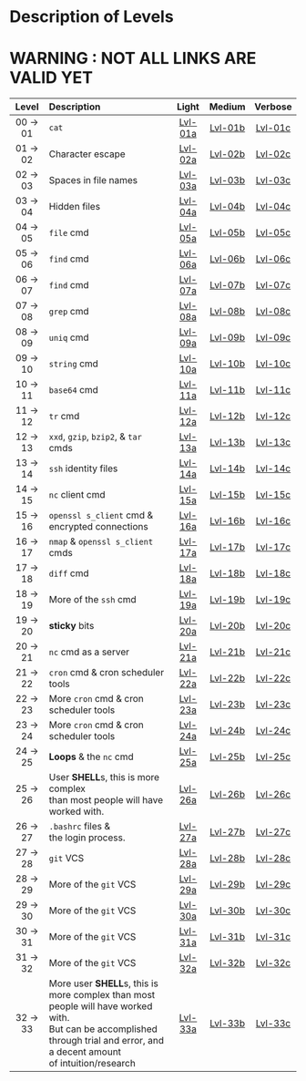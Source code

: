 # Description of Levels
# WARNING : NOT ALL LINKS ARE VALID YET

|Level     | Description            |  Light  |  Medium | Verbose |
|:--------:|:-----------------------|:-------:|:-------:|:-------:|
| 00 -> 01 | `cat`                  | [Lvl-01a][Lvl-01a] | [Lvl-01b][Lvl-01b] | [Lvl-01c][Lvl-01c] |
| 01 -> 02 | Character escape       | [Lvl-02a][Lvl-02a] | [Lvl-02b][Lvl-02b] | [Lvl-02c][Lvl-02c] |
| 02 -> 03 | Spaces in file names   | [Lvl-03a][Lvl-03a] | [Lvl-03b][Lvl-03b] | [Lvl-03c][Lvl-03c] |
| 03 -> 04 | Hidden files           | [Lvl-04a][Lvl-04a] | [Lvl-04b][Lvl-04b] | [Lvl-04c][Lvl-04c] |
| 04 -> 05 | `file` cmd             | [Lvl-05a][Lvl-05a] | [Lvl-05b][Lvl-05b] | [Lvl-05c][Lvl-05c] |
| 05 -> 06 | `find` cmd             | [Lvl-06a][Lvl-06a] | [Lvl-06b][Lvl-06b] | [Lvl-06c][Lvl-06c] |
| 06 -> 07 | `find` cmd             | [Lvl-07a][Lvl-07a] | [Lvl-07b][Lvl-07b] | [Lvl-07c][Lvl-07c] |
| 07 -> 08 | `grep` cmd             | [Lvl-08a][Lvl-08a] | [Lvl-08b][Lvl-08b] | [Lvl-08c][Lvl-08c] |
| 08 -> 09 | `uniq` cmd             | [Lvl-09a][Lvl-09a] | [Lvl-09b][Lvl-09b] | [Lvl-09c][Lvl-09c] |
| 09 -> 10 | `string` cmd           | [Lvl-10a][Lvl-10a] | [Lvl-10b][Lvl-10b] | [Lvl-10c][Lvl-10c] |
| 10 -> 11 | `base64` cmd           | [Lvl-11a][Lvl-11a] | [Lvl-11b][Lvl-11b] | [Lvl-11c][Lvl-11c] |
| 11 -> 12 | `tr` cmd               | [Lvl-12a][Lvl-12a] | [Lvl-12b][Lvl-12b] | [Lvl-12c][Lvl-12c] |
| 12 -> 13 | `xxd`, `gzip`, `bzip2`, & `tar` cmds| [Lvl-13a][Lvl-13a] | [Lvl-13b][Lvl-13b] | [Lvl-13c][Lvl-13c] |
| 13 -> 14 | `ssh` identity files| [Lvl-14a][Lvl-14a] | [Lvl-14b][Lvl-14b] | [Lvl-14c][Lvl-14c] |
| 14 -> 15 | `nc` client cmd        | [Lvl-15a][Lvl-15a] | [Lvl-15b][Lvl-15b] | [Lvl-15c][Lvl-15c] |
| 15 -> 16 | `openssl s_client` cmd & encrypted connections| [Lvl-16a][Lvl-16a] | [Lvl-16b][Lvl-16b] | [Lvl-16c][Lvl-16c] |
| 16 -> 17 | `nmap` & `openssl s_client` cmds| [Lvl-17a][Lvl-17a] | [Lvl-17b][Lvl-17b] | [Lvl-17c][Lvl-17c] |
| 17 -> 18 | `diff` cmd| [Lvl-18a][Lvl-18a] | [Lvl-18b][Lvl-18b] | [Lvl-18c][Lvl-18c] |
| 18 -> 19 | More of the `ssh` cmd| [Lvl-19a][Lvl-19a] | [Lvl-19b][Lvl-19b] | [Lvl-19c][Lvl-19c] |
| 19 -> 20 | **sticky** bits| [Lvl-20a][Lvl-20a] | [Lvl-20b][Lvl-20b] | [Lvl-20c][Lvl-20c] |
| 20 -> 21 | `nc` cmd as a server| [Lvl-21a][Lvl-21a] | [Lvl-21b][Lvl-21b] | [Lvl-21c][Lvl-21c] |
| 21 -> 22 | `cron` cmd & cron scheduler tools| [Lvl-22a][Lvl-22a] | [Lvl-22b][Lvl-22b] | [Lvl-22c][Lvl-22c] |
| 22 -> 23 | More `cron` cmd & cron scheduler tools| [Lvl-23a][Lvl-23a] | [Lvl-23b][Lvl-23b] | [Lvl-23c][Lvl-23c] |
| 23 -> 24 | More `cron` cmd & cron scheduler tools| [Lvl-24a][Lvl-24a] | [Lvl-24b][Lvl-24b] | [Lvl-24c][Lvl-24c] |
| 24 -> 25 | **Loops** & the `nc` cmd| [Lvl-25a][Lvl-25a] | [Lvl-25b][Lvl-25b] | [Lvl-25c][Lvl-25c] |
| 25 -> 26 | User **SHELL**s, this is more complex <br>than most people will have worked with.| [Lvl-26a][Lvl-26a] | [Lvl-26b][Lvl-26b] | [Lvl-26c][Lvl-26c] |
| 26 -> 27 | `.bashrc` files & <br>the login process.| [Lvl-27a][Lvl-27a] | [Lvl-27b][Lvl-27b] | [Lvl-27c][Lvl-27c] |
| 27 -> 28 | `git` VCS| [Lvl-28a][Lvl-28a] | [Lvl-28b][Lvl-28b] | [Lvl-28c][Lvl-28c] |
| 28 -> 29 | More of the `git` VCS| [Lvl-29a][Lvl-29a] | [Lvl-29b][Lvl-29b] | [Lvl-29c][Lvl-29c] |
| 29 -> 30 | More of the `git` VCS| [Lvl-30a][Lvl-30a] | [Lvl-30b][Lvl-30b] | [Lvl-30c][Lvl-30c] |
| 30 -> 31 | More of the `git` VCS| [Lvl-31a][Lvl-31a] | [Lvl-31b][Lvl-31b] | [Lvl-31c][Lvl-31c] |
| 31 -> 32 | More of the `git` VCS| [Lvl-32a][Lvl-32a] | [Lvl-32b][Lvl-32b] | [Lvl-32c][Lvl-32c] |
| 32 -> 33 | More user **SHELL**s, this is more complex than most people will have worked with.<br> But can be accomplished through trial and error, and a decent amount <br>of intuition/research | [Lvl-33a][Lvl-33a] | [Lvl-33b][Lvl-33b] | [Lvl-33c][Lvl-33c] |

[Lvl-01a]: https://github.com/aRustyDev/OverTheWire/tree/main/01-bandit/walkthroughs/just-cmds/soln-00-01.md "soln-00-01.md"
[Lvl-02a]: https://github.com/aRustyDev/OverTheWire/tree/main/01-bandit/walkthroughs/just-cmds/soln-01-02.md "soln-01-02.md"
[Lvl-03a]: https://github.com/aRustyDev/OverTheWire/tree/main/01-bandit/walkthroughs/just-cmds/soln-02-03.md "soln-02-03.md"
[Lvl-04a]: https://github.com/aRustyDev/OverTheWire/tree/main/01-bandit/walkthroughs/just-cmds/soln-03-04.md "soln-03-04.md"
[Lvl-05a]: https://github.com/aRustyDev/OverTheWire/tree/main/01-bandit/walkthroughs/just-cmds/soln-04-05.md "soln-04-05.md"
[Lvl-06a]: https://github.com/aRustyDev/OverTheWire/tree/main/01-bandit/walkthroughs/just-cmds/soln-05-06.md "soln-05-06.md"
[Lvl-07a]: https://github.com/aRustyDev/OverTheWire/tree/main/01-bandit/walkthroughs/just-cmds/soln-06-07.md "soln-06-07.md"
[Lvl-08a]: https://github.com/aRustyDev/OverTheWire/tree/main/01-bandit/walkthroughs/just-cmds/soln-07-08.md "soln-07-08.md"
[Lvl-09a]: https://github.com/aRustyDev/OverTheWire/tree/main/01-bandit/walkthroughs/just-cmds/soln-08-09.md "soln-08-09.md"
[Lvl-10a]: https://github.com/aRustyDev/OverTheWire/tree/main/01-bandit/walkthroughs/just-cmds/soln-09-10.md "soln-09-10.md"
[Lvl-11a]: https://github.com/aRustyDev/OverTheWire/tree/main/01-bandit/walkthroughs/just-cmds/soln-10-11.md "soln-10-11.md"
[Lvl-12a]: https://github.com/aRustyDev/OverTheWire/tree/main/01-bandit/walkthroughs/just-cmds/soln-11-12.md "soln-11-12.md"
[Lvl-13a]: https://github.com/aRustyDev/OverTheWire/tree/main/01-bandit/walkthroughs/just-cmds/soln-12-13.md "soln-12-13.md"
[Lvl-14a]: https://github.com/aRustyDev/OverTheWire/tree/main/01-bandit/walkthroughs/just-cmds/soln-13-14.md "soln-13-14.md"
[Lvl-15a]: https://github.com/aRustyDev/OverTheWire/tree/main/01-bandit/walkthroughs/just-cmds/soln-14-15.md "soln-14-15.md"
[Lvl-16a]: https://github.com/aRustyDev/OverTheWire/tree/main/01-bandit/walkthroughs/just-cmds/soln-15-16.md "soln-15-16.md"
[Lvl-17a]: https://github.com/aRustyDev/OverTheWire/tree/main/01-bandit/walkthroughs/just-cmds/soln-16-17.md "soln-16-17.md"
[Lvl-18a]: https://github.com/aRustyDev/OverTheWire/tree/main/01-bandit/walkthroughs/just-cmds/soln-17-18.md "soln-17-18.md"
[Lvl-19a]: https://github.com/aRustyDev/OverTheWire/tree/main/01-bandit/walkthroughs/just-cmds/soln-18-19.md "soln-18-19.md"
[Lvl-20a]: https://github.com/aRustyDev/OverTheWire/tree/main/01-bandit/walkthroughs/just-cmds/soln-19-20.md "soln-19-20.md"
[Lvl-21a]: https://github.com/aRustyDev/OverTheWire/tree/main/01-bandit/walkthroughs/just-cmds/soln-20-21.md "soln-20-21.md"
[Lvl-22a]: https://github.com/aRustyDev/OverTheWire/tree/main/01-bandit/walkthroughs/just-cmds/soln-21-22.md "soln-21-22.md"
[Lvl-23a]: https://github.com/aRustyDev/OverTheWire/tree/main/01-bandit/walkthroughs/just-cmds/soln-22-23.md "soln-22-23.md"
[Lvl-24a]: https://github.com/aRustyDev/OverTheWire/tree/main/01-bandit/walkthroughs/just-cmds/soln-23-24.md "soln-23-24.md"
[Lvl-25a]: https://github.com/aRustyDev/OverTheWire/tree/main/01-bandit/walkthroughs/just-cmds/soln-24-25.md "soln-24-25.md"
[Lvl-26a]: https://github.com/aRustyDev/OverTheWire/tree/main/01-bandit/walkthroughs/just-cmds/soln-25-26.md "soln-25-26.md"
[Lvl-27a]: https://github.com/aRustyDev/OverTheWire/tree/main/01-bandit/walkthroughs/just-cmds/soln-26-27.md "soln-26-27.md"
[Lvl-28a]: https://github.com/aRustyDev/OverTheWire/tree/main/01-bandit/walkthroughs/just-cmds/soln-27-28.md "soln-27-28.md"
[Lvl-29a]: https://github.com/aRustyDev/OverTheWire/tree/main/01-bandit/walkthroughs/just-cmds/soln-28-29.md "soln-28-29.md"
[Lvl-30a]: https://github.com/aRustyDev/OverTheWire/tree/main/01-bandit/walkthroughs/just-cmds/soln-29-30.md "soln-29-30.md"
[Lvl-31a]: https://github.com/aRustyDev/OverTheWire/tree/main/01-bandit/walkthroughs/just-cmds/soln-30-31.md "soln-30-31.md"
[Lvl-32a]: https://github.com/aRustyDev/OverTheWire/tree/main/01-bandit/walkthroughs/just-cmds/soln-31-32.md "soln-31-32.md"
[Lvl-33a]: https://github.com/aRustyDev/OverTheWire/tree/main/01-bandit/walkthroughs/just-cmds/soln-32-33.md "soln-32-33.md"

[Lvl-01b]: https://github.com/aRustyDev/OverTheWire/tree/main/01-bandit/walkthroughs/refresh-my-memory/soln-00-01.md "soln-00-01.md"
[Lvl-02b]: https://github.com/aRustyDev/OverTheWire/tree/main/01-bandit/walkthroughs/refresh-my-memory/soln-01-02.md "soln-01-02.md"
[Lvl-03b]: https://github.com/aRustyDev/OverTheWire/tree/main/01-bandit/walkthroughs/refresh-my-memory/soln-02-03.md "soln-02-03.md"
[Lvl-04b]: https://github.com/aRustyDev/OverTheWire/tree/main/01-bandit/walkthroughs/refresh-my-memory/soln-03-04.md "soln-03-04.md"
[Lvl-05b]: https://github.com/aRustyDev/OverTheWire/tree/main/01-bandit/walkthroughs/refresh-my-memory/soln-04-05.md "soln-04-05.md"
[Lvl-06b]: https://github.com/aRustyDev/OverTheWire/tree/main/01-bandit/walkthroughs/refresh-my-memory/soln-05-06.md "soln-05-06.md"
[Lvl-07b]: https://github.com/aRustyDev/OverTheWire/tree/main/01-bandit/walkthroughs/refresh-my-memory/soln-06-07.md "soln-06-07.md"
[Lvl-08b]: https://github.com/aRustyDev/OverTheWire/tree/main/01-bandit/walkthroughs/refresh-my-memory/soln-07-08.md "soln-07-08.md"
[Lvl-09b]: https://github.com/aRustyDev/OverTheWire/tree/main/01-bandit/walkthroughs/refresh-my-memory/soln-08-09.md "soln-08-09.md"
[Lvl-10b]: https://github.com/aRustyDev/OverTheWire/tree/main/01-bandit/walkthroughs/refresh-my-memory/soln-09-10.md "soln-09-10.md"
[Lvl-11b]: https://github.com/aRustyDev/OverTheWire/tree/main/01-bandit/walkthroughs/refresh-my-memory/soln-10-11.md "soln-10-11.md"
[Lvl-12b]: https://github.com/aRustyDev/OverTheWire/tree/main/01-bandit/walkthroughs/refresh-my-memory/soln-11-12.md "soln-11-12.md"
[Lvl-13b]: https://github.com/aRustyDev/OverTheWire/tree/main/01-bandit/walkthroughs/refresh-my-memory/soln-12-13.md "soln-12-13.md"
[Lvl-14b]: https://github.com/aRustyDev/OverTheWire/tree/main/01-bandit/walkthroughs/refresh-my-memory/soln-13-14.md "soln-13-14.md"
[Lvl-15b]: https://github.com/aRustyDev/OverTheWire/tree/main/01-bandit/walkthroughs/refresh-my-memory/soln-14-15.md "soln-14-15.md"
[Lvl-16b]: https://github.com/aRustyDev/OverTheWire/tree/main/01-bandit/walkthroughs/refresh-my-memory/soln-15-16.md "soln-15-16.md"
[Lvl-17b]: https://github.com/aRustyDev/OverTheWire/tree/main/01-bandit/walkthroughs/refresh-my-memory/soln-16-17.md "soln-16-17.md"
[Lvl-18b]: https://github.com/aRustyDev/OverTheWire/tree/main/01-bandit/walkthroughs/refresh-my-memory/soln-17-18.md "soln-17-18.md"
[Lvl-19b]: https://github.com/aRustyDev/OverTheWire/tree/main/01-bandit/walkthroughs/refresh-my-memory/soln-18-19.md "soln-18-19.md"
[Lvl-20b]: https://github.com/aRustyDev/OverTheWire/tree/main/01-bandit/walkthroughs/refresh-my-memory/soln-19-20.md "soln-19-20.md"
[Lvl-21b]: https://github.com/aRustyDev/OverTheWire/tree/main/01-bandit/walkthroughs/refresh-my-memory/soln-20-21.md "soln-20-21.md"
[Lvl-22b]: https://github.com/aRustyDev/OverTheWire/tree/main/01-bandit/walkthroughs/refresh-my-memory/soln-21-22.md "soln-21-22.md"
[Lvl-23b]: https://github.com/aRustyDev/OverTheWire/tree/main/01-bandit/walkthroughs/refresh-my-memory/soln-22-23.md "soln-22-23.md"
[Lvl-24b]: https://github.com/aRustyDev/OverTheWire/tree/main/01-bandit/walkthroughs/refresh-my-memory/soln-23-24.md "soln-23-24.md"
[Lvl-25b]: https://github.com/aRustyDev/OverTheWire/tree/main/01-bandit/walkthroughs/refresh-my-memory/soln-24-25.md "soln-24-25.md"
[Lvl-26b]: https://github.com/aRustyDev/OverTheWire/tree/main/01-bandit/walkthroughs/refresh-my-memory/soln-25-26.md "soln-25-26.md"
[Lvl-27b]: https://github.com/aRustyDev/OverTheWire/tree/main/01-bandit/walkthroughs/refresh-my-memory/soln-26-27.md "soln-26-27.md"
[Lvl-28b]: https://github.com/aRustyDev/OverTheWire/tree/main/01-bandit/walkthroughs/refresh-my-memory/soln-27-28.md "soln-27-28.md"
[Lvl-29b]: https://github.com/aRustyDev/OverTheWire/tree/main/01-bandit/walkthroughs/refresh-my-memory/soln-28-29.md "soln-28-29.md"
[Lvl-30b]: https://github.com/aRustyDev/OverTheWire/tree/main/01-bandit/walkthroughs/refresh-my-memory/soln-29-30.md "soln-29-30.md"
[Lvl-31b]: https://github.com/aRustyDev/OverTheWire/tree/main/01-bandit/walkthroughs/refresh-my-memory/soln-30-31.md "soln-30-31.md"
[Lvl-32b]: https://github.com/aRustyDev/OverTheWire/tree/main/01-bandit/walkthroughs/refresh-my-memory/soln-31-32.md "soln-31-32.md"
[Lvl-33b]: https://github.com/aRustyDev/OverTheWire/tree/main/01-bandit/walkthroughs/refresh-my-memory/soln-32-33.md "soln-32-33.md"

[Lvl-01c]: https://github.com/aRustyDev/OverTheWire/tree/main/01-bandit/walkthroughs/ELI5/soln-00-01.md "soln-00-01.md"
[Lvl-02c]: https://github.com/aRustyDev/OverTheWire/tree/main/01-bandit/walkthroughs/ELI5/soln-01-02.md "soln-01-02.md"
[Lvl-03c]: https://github.com/aRustyDev/OverTheWire/tree/main/01-bandit/walkthroughs/ELI5/soln-02-03.md "soln-02-03.md"
[Lvl-04c]: https://github.com/aRustyDev/OverTheWire/tree/main/01-bandit/walkthroughs/ELI5/soln-03-04.md "soln-03-04.md"
[Lvl-05c]: https://github.com/aRustyDev/OverTheWire/tree/main/01-bandit/walkthroughs/ELI5/soln-04-05.md "soln-04-05.md"
[Lvl-06c]: https://github.com/aRustyDev/OverTheWire/tree/main/01-bandit/walkthroughs/ELI5/soln-05-06.md "soln-05-06.md"
[Lvl-07c]: https://github.com/aRustyDev/OverTheWire/tree/main/01-bandit/walkthroughs/ELI5/soln-06-07.md "soln-06-07.md"
[Lvl-08c]: https://github.com/aRustyDev/OverTheWire/tree/main/01-bandit/walkthroughs/ELI5/soln-07-08.md "soln-07-08.md"
[Lvl-09c]: https://github.com/aRustyDev/OverTheWire/tree/main/01-bandit/walkthroughs/ELI5/soln-08-09.md "soln-08-09.md"
[Lvl-10c]: https://github.com/aRustyDev/OverTheWire/tree/main/01-bandit/walkthroughs/ELI5/soln-09-10.md "soln-09-10.md"
[Lvl-11c]: https://github.com/aRustyDev/OverTheWire/tree/main/01-bandit/walkthroughs/ELI5/soln-10-11.md "soln-10-11.md"
[Lvl-12c]: https://github.com/aRustyDev/OverTheWire/tree/main/01-bandit/walkthroughs/ELI5/soln-11-12.md "soln-11-12.md"
[Lvl-13c]: https://github.com/aRustyDev/OverTheWire/tree/main/01-bandit/walkthroughs/ELI5/soln-12-13.md "soln-12-13.md"
[Lvl-14c]: https://github.com/aRustyDev/OverTheWire/tree/main/01-bandit/walkthroughs/ELI5/soln-13-14.md "soln-13-14.md"
[Lvl-15c]: https://github.com/aRustyDev/OverTheWire/tree/main/01-bandit/walkthroughs/ELI5/soln-14-15.md "soln-14-15.md"
[Lvl-16c]: https://github.com/aRustyDev/OverTheWire/tree/main/01-bandit/walkthroughs/ELI5/soln-15-16.md "soln-15-16.md"
[Lvl-17c]: https://github.com/aRustyDev/OverTheWire/tree/main/01-bandit/walkthroughs/ELI5/soln-16-17.md "soln-16-17.md"
[Lvl-18c]: https://github.com/aRustyDev/OverTheWire/tree/main/01-bandit/walkthroughs/ELI5/soln-17-18.md "soln-17-18.md"
[Lvl-19c]: https://github.com/aRustyDev/OverTheWire/tree/main/01-bandit/walkthroughs/ELI5/soln-18-19.md "soln-18-19.md"
[Lvl-20c]: https://github.com/aRustyDev/OverTheWire/tree/main/01-bandit/walkthroughs/ELI5/soln-19-20.md "soln-19-20.md"
[Lvl-21c]: https://github.com/aRustyDev/OverTheWire/tree/main/01-bandit/walkthroughs/ELI5/soln-20-21.md "soln-20-21.md"
[Lvl-22c]: https://github.com/aRustyDev/OverTheWire/tree/main/01-bandit/walkthroughs/ELI5/soln-21-22.md "soln-21-22.md"
[Lvl-23c]: https://github.com/aRustyDev/OverTheWire/tree/main/01-bandit/walkthroughs/ELI5/soln-22-23.md "soln-22-23.md"
[Lvl-24c]: https://github.com/aRustyDev/OverTheWire/tree/main/01-bandit/walkthroughs/ELI5/soln-23-24.md "soln-23-24.md"
[Lvl-25c]: https://github.com/aRustyDev/OverTheWire/tree/main/01-bandit/walkthroughs/ELI5/soln-24-25.md "soln-24-25.md"
[Lvl-26c]: https://github.com/aRustyDev/OverTheWire/tree/main/01-bandit/walkthroughs/ELI5/soln-25-26.md "soln-25-26.md"
[Lvl-27c]: https://github.com/aRustyDev/OverTheWire/tree/main/01-bandit/walkthroughs/ELI5/soln-26-27.md "soln-26-27.md"
[Lvl-28c]: https://github.com/aRustyDev/OverTheWire/tree/main/01-bandit/walkthroughs/ELI5/soln-27-28.md "soln-27-28.md"
[Lvl-29c]: https://github.com/aRustyDev/OverTheWire/tree/main/01-bandit/walkthroughs/ELI5/soln-28-29.md "soln-28-29.md"
[Lvl-30c]: https://github.com/aRustyDev/OverTheWire/tree/main/01-bandit/walkthroughs/ELI5/soln-29-30.md "soln-29-30.md"
[Lvl-31c]: https://github.com/aRustyDev/OverTheWire/tree/main/01-bandit/walkthroughs/ELI5/soln-30-31.md "soln-30-31.md"
[Lvl-32c]: https://github.com/aRustyDev/OverTheWire/tree/main/01-bandit/walkthroughs/ELI5/soln-31-32.md "soln-31-32.md"
[Lvl-33c]: https://github.com/aRustyDev/OverTheWire/tree/main/01-bandit/walkthroughs/ELI5/soln-32-33.md "soln-32-33.md"
